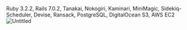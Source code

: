 Ruby 3.2.2, Rails 7.0.2, Tanakai, Nokogiri, Kaminari, MiniMagic, Sidekiq-Scheduler, Devise, Ransack, PostgreSQL, DigitalOcean S3, AWS EC2
![Untitled](https://github.com/duneswake/crystal_hair_api_rails/assets/42588724/91507f84-37b1-4e2e-bf8a-33bdc4c15420)
